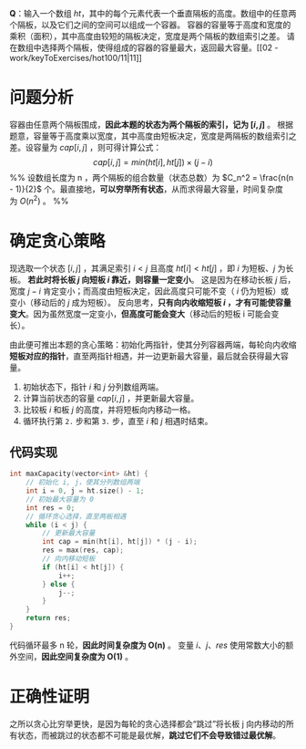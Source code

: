**Q**：输入一个数组 $ht$，其中的每个元素代表一个垂直隔板的高度。数组中的任意两个隔板，以及它们之间的空间可以组成一个容器。
容器的容量等于高度和宽度的乘积（面积），其中高度由较短的隔板决定，宽度是两个隔板的数组索引之差。
请在数组中选择两个隔板，使得组成的容器的容量最大，返回最大容量。[[02 - work/keyToExercises/hot100/11|11]]

# 问题分析
容器由任意两个隔板围成，**因此本题的状态为两个隔板的索引，记为 $[i,j]$** 。
根据题意，容量等于高度乘以宽度，其中高度由短板决定，宽度是两隔板的数组索引之差。设容量为 $cap[i,j]$ ，则可得计算公式：$$cap[i,j]=min(ht[i],ht[j])×(j−i)$$
%%
设数组长度为 n ，两个隔板的组合数量（状态总数）为 $C_n^2 = \frac{n(n - 1)}{2}$ 个。最直接地，**可以穷举所有状态**，从而求得最大容量，时间复杂度为 $O(n^2)$ 。
%%

# 确定贪心策略
现选取一个状态 $[i,j]$ ，其满足索引 $i<j$ 且高度 $ht[i]<ht[j]$ ，即 $i$ 为短板、$j$ 为长板。
**若此时将长板 $j$ 向短板 $i$ 靠近，则容量一定变小**。
这是因为在移动长板 $j$ 后，宽度 $j−i$ 肯定变小；而高度由短板决定，因此高度只可能不变（ $i$ 仍为短板）或变小（移动后的 $j$ 成为短板）。
反向思考，**只有向内收缩短板 $i$ ，才有可能使容量变大**。因为虽然宽度一定变小，**但高度可能会变大**（移动后的短板 i 可能会变长）。

由此便可推出本题的贪心策略：初始化两指针，使其分列容器两端，每轮向内收缩**短板对应的指针**，直至两指针相遇，并一边更新最大容量，最后就会获得最大容量。
1. 初始状态下，指针 $i$ 和 $j$ 分列数组两端。
2. 计算当前状态的容量 $cap[i,j]$ ，并更新最大容量。
3. 比较板 $i$ 和板 $j$ 的高度，并将短板向内移动一格。
4. 循环执行第 `2.` 步和第 `3.` 步，直至 $i$ 和 $j$ 相遇时结束。

## 代码实现
```cpp
int maxCapacity(vector<int> &ht) {
    // 初始化 i, j，使其分列数组两端
    int i = 0, j = ht.size() - 1;
    // 初始最大容量为 0
    int res = 0;
    // 循环贪心选择，直至两板相遇
    while (i < j) {
        // 更新最大容量
        int cap = min(ht[i], ht[j]) * (j - i);
        res = max(res, cap);
        // 向内移动短板
        if (ht[i] < ht[j]) {
            i++;
        } else {
            j--;
        }
    }
    return res;
}
```
代码循环最多 n 轮，**因此时间复杂度为 O(n)** 。
变量 $i$、$j$、$res$ 使用常数大小的额外空间，**因此空间复杂度为 O(1)** 。

# 正确性证明
之所以贪心比穷举更快，是因为每轮的贪心选择都会“跳过”将长板 j 向内移动的所有状态，而被跳过的状态都不可能是最优解，**跳过它们不会导致错过最优解**。